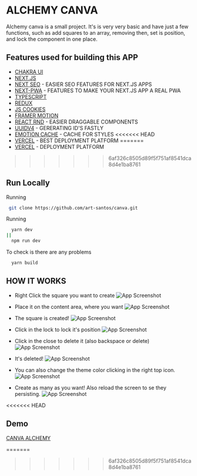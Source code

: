 
# ALCHEMY CANVA

Alchemy canva is a small project. It's is very very basic and have just a few functions, such as add squares to an array, removing then, set is position, and lock the component in one place. 

## Features used for building this APP

 - [CHAKRA UI](https://chakra-ui.com/)
 - [NEXT.JS](https://nextjs.org/)
 - [NEXT SEO](https://github.com/garmeeh/next-seo) - EASIER SEO FEATURES FOR NEXT.JS APPS
 - [NEXT-PWA](https://www.npmjs.com/package/next-pwa) - FEATURES TO MAKE YOUR NEXT.JS APP A REAL PWA
 - [TYPESCRIPT](https://www.typescriptlang.org/)
 - [REDUX](https://redux.js.org/)
 - [JS COOKIES](https://github.com/js-cookie/js-cookie)
 - [FRAMER MOTION](https://github.com/framer/motion)
 - [REACT RND](https://github.com/bokuweb/react-rnd) - EASIER DRAGGABLE COMPONENTS
 - [UUIDV4](hhttps://www.npmjs.com/package/uuidv4) - GERERATING ID'S FASTLY
 - [EMOTION CACHE](https://emotion.sh/docs/@emotion/cache) - CACHE FOR STYLES
<<<<<<< HEAD
 - [VERCEL](https://vercel.com/) - BEST DEPLOYMENT PLATFORM
=======
 - [VERCEL](https://vercel.com/) - DEPLOYMENT PLATFORM
>>>>>>> 6af326c8505d89f5f751af8541dca8d4e1ba8761
## Run Locally

Running

```bash
 git clone https://github.com/art-santos/canva.git
```

Running

```bash
  yarn dev
||
  npm run dev
```

To check is there are any problems

```bash
  yarn build
```

  
## HOW IT WORKS
* Right Click the square you want to create 
![App Screenshot](https://canva-plum.vercel.app/readme/1.png)

* Place it on the content area, where you want
![App Screenshot](https://canva-plum.vercel.app/readme/2.png)

* The square is created!
![App Screenshot](https://canva-plum.vercel.app/readme/3.png)

* Click in the lock to lock it's position
![App Screenshot](https://canva-plum.vercel.app/readme/4.png)

* Click in the close to delete it (also backspace or delete)
![App Screenshot](https://canva-plum.vercel.app/readme/5.png)

* It's deleted!
![App Screenshot](https://canva-plum.vercel.app/readme/6.png)

* You can also change the theme color clicking in the right top icon.
![App Screenshot](https://canva-plum.vercel.app/readme/7.png)

* Create as many as you want! Also reload the screen to se they persisting.
![App Screenshot](https://canva-plum.vercel.app/readme/8.png)



  
<<<<<<< HEAD
## Demo

[CANVA ALCHEMY](https://canva-plum.vercel.app/)

  
=======
>>>>>>> 6af326c8505d89f5f751af8541dca8d4e1ba8761
